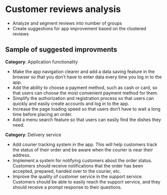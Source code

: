 # Customer reviews analysis
- Analyze and segment reviews into number of groups
- Create suggestions for app improvement based on the clustered reviews

## Sample of suggested improvments
**Category**: Application functionality
- Make the app navigation clearer and add a data saving feature in the browser so that you don’t have to enter data every time you log in to the app.
- Add the ability to choose a payment method, such as cash or card, so that users can choose the most convenient payment method for them.
- Simplify the authorization and registration process so that users can quickly and easily create accounts and log in to the app.
- Increase the page loading speed so that users don’t have to wait a long time before placing an order.
- Add a menu search feature so that users can easily find the dishes they need.

**Category**: Delivery service
- Add courier tracking system in the app. This will help customers track the status of their order and be aware when the courier is near their address.
- Implement a system for notifying customers about the order status. Customers should receive notifications that the order has been accepted, prepared, handed over to the courier, etc.
- Improve the quality of customer service in the support service. Customers should be able to easily reach the support service, and they should receive a prompt response to their questions.
